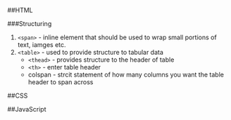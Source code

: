 ##HTML

###Structuring

1. `<span>` - inline element that should be used to wrap small portions of text, iamges etc.
2. `<table>` - used to provide structure to tabular data
    * `<thead>` - provides structure to the header of table
    * `<th>` - enter table header
    * colspan - strcit statement of how many columns you want the table header to span across

##CSS


##JavaScript
